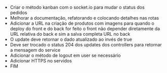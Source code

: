 - Criar o método kanban com o socket.io para mudar o status dos pedidos
- Melhorar a documentação, refatorando e colocando detalhes nas rotas
- Adicionar a URL na criação de produtos com imagens para quando o deploy do front e do back for feito o front não depender diretamente da URL relativa do back e sim a salva completa URL no back
- O update deve retornar o dado atualizado ao invés de true
- Deve ser trocado o status 204 dos updates dos controllers para retornar a mensagem do service
- Adicionar o método de logout em user se necessário
- Adicionar HTTPS no servidos
- FIM 
